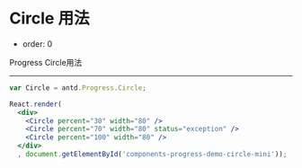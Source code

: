 # Circle 用法

- order: 0

Progress Circle用法

---

````jsx
var Circle = antd.Progress.Circle;

React.render(
  <div>
    <Circle percent="30" width="80" />
    <Circle percent="70" width="80" status="exception" />
    <Circle percent="100" width="80" />
  </div>
  , document.getElementById('components-progress-demo-circle-mini'));
````

<style>
.ant-progress-circle-wrap,
.ant-progress-line-wrap {
  margin-right: 15px;
  margin-bottom: 15px;
}
</style>
